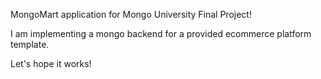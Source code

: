 MongoMart application for Mongo University Final Project!


I am implementing a mongo backend for a provided ecommerce platform template.

Let's hope it works!
